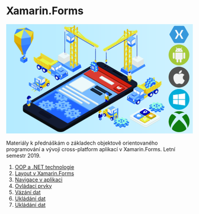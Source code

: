 # Xamarin.Forms

<p align="center">
<img src="https://github.com/PetrVobornik/prednasky/raw/master/Xamarin.Forms/app-development.png" alt="Cross-platform develpoment" />
</p>


Materiály k přednáškám o základech objektově orientovaného programování a vývoji cross-platform aplikací v Xamarin.Forms. 
Letní semestr 2019.

1. [OOP a .NET technologie](https://github.com/PetrVobornik/prednasky/tree/master/Xamarin.Forms/01-OOP-a-NET)
1. [Layout v Xamarin.Forms](https://github.com/PetrVobornik/prednasky/tree/master/Xamarin.Forms/02-Layout)
1. [Navigace v aplikaci](https://github.com/PetrVobornik/prednasky/tree/master/Xamarin.Forms/03-Navigace)
1. [Ovládací prvky](https://github.com/PetrVobornik/prednasky/tree/master/Xamarin.Forms/04-OvladaciPrvky)
1. [Vázání dat](https://github.com/PetrVobornik/prednasky/tree/master/Xamarin.Forms/05-VazaniDat)
1. [Ukládání dat](https://github.com/PetrVobornik/prednasky/tree/master/Xamarin.Forms/06-UkladaniDat)
1. [Ukládání dat](https://github.com/PetrVobornik/prednasky/tree/master/Xamarin.Forms/07-Reflexe)
